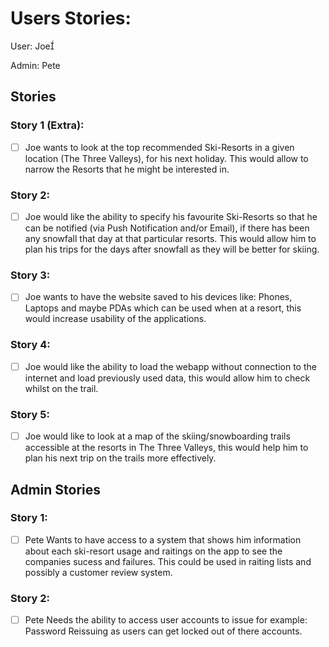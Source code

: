 # Users Stories:
User: Joe

Admin: Pete

## Stories 
### Story 1 (Extra):
- [ ] Joe wants to look at the top recommended Ski-Resorts in a given location (The Three Valleys), for his next holiday. 
This would allow to narrow the Resorts that he might be interested in.

### Story 2: 
- [ ] Joe would like the ability to specify his favourite Ski-Resorts so that he can be notified (via Push Notification and/or Email),
if there has been any snowfall that day at that particular resorts. This would allow him to plan his trips for the days after snowfall
as they will be better for skiing.

### Story 3:
- [ ] Joe wants to have the website saved to his devices like: Phones, Laptops and maybe PDAs which can be used when at a resort, 
this would increase usability of the applications.

### Story 4: 
- [ ] Joe would like the ability to load the webapp without connection to the internet and load previously used data, this would allow him
to check whilst on the trail.

### Story 5:
- [ ] Joe would like to look at a map of the skiing/snowboarding trails accessible at the resorts in The Three Valleys, this would help
him to plan his next trip on the trails more effectively.

## Admin Stories

### Story 1:
- [ ] Pete Wants to have access to a system that shows him information about each ski-resort usage and raitings on the app to see
the companies sucess and failures. This could be used in raiting lists and possibly a customer review system.

### Story 2:
- [ ] Pete Needs the ability to access user accounts to issue for example: Password Reissuing as users can get locked out of there accounts.


